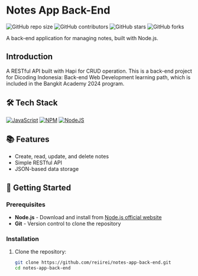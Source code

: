 # Notes App Back-End

![GitHub repo size](https://img.shields.io/github/repo-size/reiirei/notes-app-back-end)
![GitHub contributors](https://img.shields.io/github/contributors/reiirei/notes-app-back-end)
![GitHub stars](https://img.shields.io/github/stars/reiirei/notes-app-back-end?style=social)
![GitHub forks](https://img.shields.io/github/forks/reiirei/notes-app-back-end?style=social)

A back-end application for managing notes, built with Node.js.

## Introduction
A RESTful API built with Hapi for CRUD operation.
This is a back-end project for Dicoding Indonesia: Back-end Web Development learning path, which is included in the Bangkit Academy 2024 program.

## 🛠️ Tech Stack
[![JavaScript](https://img.shields.io/badge/-JavaScript-black?style=for-the-badge&logo=javascript)](https://github.com/reiirei?tab=repositories&language=javascript)
[![NPM](https://img.shields.io/badge/NPM-%23000000.svg?style=for-the-badge&logo=npm)](https://github.com/reiirei?tab=repositories)
[![NodeJS](https://img.shields.io/badge/node.js-black?style=for-the-badge&logo=node.js)](https://github.com/reiirei?tab=repositories)

## 📚 Features
- Create, read, update, and delete notes
- Simple RESTful API
- JSON-based data storage

## 🚀 Getting Started

### Prerequisites
- **Node.js** - Download and install from [Node.js official website](https://nodejs.org/)
- **Git** - Version control to clone the repository

### Installation
1. Clone the repository:
   ```bash
   git clone https://github.com/reiirei/notes-app-back-end.git
   cd notes-app-back-end
